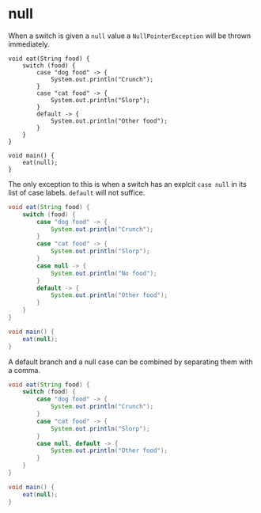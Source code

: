 # null

When a switch is given a `null` value a `NullPointerException` will be thrown immediately.

```java,panics
void eat(String food) {
    switch (food) {
        case "dog food" -> {
            System.out.println("Crunch");
        }
        case "cat food" -> {
            System.out.println("Slorp");
        }
        default -> {
            System.out.println("Other food");
        }
    }
}

void main() {
    eat(null);
}
```

The only exception to this is when a switch has an explcit `case null` in its list of
case labels. `default` will not suffice.

```java
void eat(String food) {
    switch (food) {
        case "dog food" -> {
            System.out.println("Crunch");
        }
        case "cat food" -> {
            System.out.println("Slorp");
        }
        case null -> {
            System.out.println("No food");
        }
        default -> {
            System.out.println("Other food");
        }
    }
}

void main() {
    eat(null);
}
```

A default branch and a null case can be combined by separating them with a comma.

```java
void eat(String food) {
    switch (food) {
        case "dog food" -> {
            System.out.println("Crunch");
        }
        case "cat food" -> {
            System.out.println("Slorp");
        }
        case null, default -> {
            System.out.println("Other food");
        }
    }
}

void main() {
    eat(null);
}
```